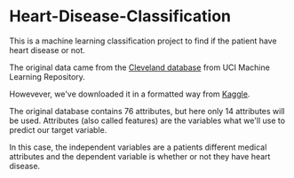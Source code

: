 # Heart-Disease-Classification

This is a machine learning classification project to find if the patient have heart disease or not.

The original data came from the [Cleveland database](https://archive.ics.uci.edu/ml/datasets/heart+Disease) from UCI Machine Learning Repository.

Howevever, we've downloaded it in a formatted way from [Kaggle](https://www.kaggle.com/datasets/sumaiyatasmeem/heart-disease-classification-dataset).

The original database contains 76 attributes, but here only 14 attributes will be used. 
Attributes (also called features) are the variables what we'll use to predict our target variable.

In this case, the independent variables are a patients different medical attributes and the dependent variable is whether or not they have heart disease.
